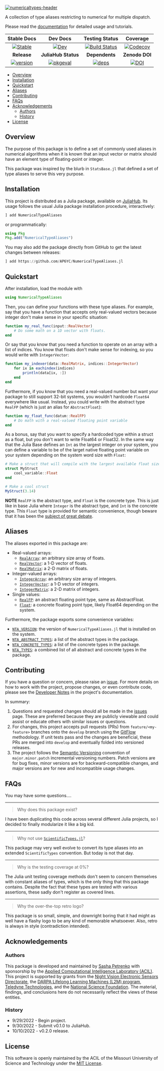 [![numericaltypes-header](docs/src/assets/header.png)][docs-dev-url]

A collection of type aliases restricting to numerical for multiple dispatch.

Please read the [documentation][docs-dev-url] for detailed usage and tutorials.

| **Stable Docs**  | **Dev Docs** | **Testing Status** | **Coverage** |
|:----------------:|:------------:|:----------------:|:------------:|
| [![Stable][docs-stable-img]][docs-stable-url] | [![Dev][docs-dev-img]][docs-dev-url]| [![Build Status][ci-img]][ci-url] | [![Codecov][codecov-img]][codecov-url] |
| **Release** | **JuliaHub Status** | **Dependents** | **Zenodo DOI** |
| [![version][version-img]][version-url] | [![pkgeval][pkgeval-img]][pkgeval-url] | [![deps][deps-img]][deps-url] | [![DOI][zenodo-img]][zenodo-url] |

[zenodo-img]: https://zenodo.org/badge/543317478.svg
[zenodo-url]: https://zenodo.org/badge/latestdoi/543317478

[deps-img]: https://juliahub.com/docs/NumericalTypeAliases/deps.svg
[deps-url]: https://juliahub.com/ui/Packages/NumericalTypeAliases/Repio?t=2

[version-img]: https://juliahub.com/docs/NumericalTypeAliases/version.svg
[version-url]: https://juliahub.com/ui/Packages/NumericalTypeAliases/Repio

[pkgeval-img]: https://juliahub.com/docs/NumericalTypeAliases/pkgeval.svg
[pkgeval-url]: https://juliahub.com/ui/Packages/NumericalTypeAliases/Repio

[docs-stable-img]: https://img.shields.io/badge/docs-stable-blue.svg
[docs-stable-url]: https://AP6YC.github.io/NumericalTypeAliases.jl/stable

[docs-dev-img]: https://img.shields.io/badge/docs-dev-blue.svg
[docs-dev-url]: https://AP6YC.github.io/NumericalTypeAliases.jl/dev

[ci-img]: https://github.com/AP6YC/NumericalTypeAliases.jl/workflows/CI/badge.svg
[ci-url]: https://github.com/AP6YC/NumericalTypeAliases.jl/actions?query=workflow%3ACI

[codecov-img]: https://codecov.io/gh/AP6YC/NumericalTypeAliases.jl/branch/main/graph/badge.svg
[codecov-url]: https://codecov.io/gh/AP6YC/NumericalTypeAliases.jl

[issues-url]: https://github.com/AP6YC/NumericalTypeAliases.jl/issues
[contrib-url]: https://ap6yc.github.io/NumericalTypeAliases.jl/dev/man/contributing/

- [Overview](#overview)
- [Installation](#installation)
- [Quickstart](#quickstart)
- [Aliases](#aliases)
- [Contributing](#contributing)
- [FAQs](#faqs)
- [Acknowledgements](#acknowledgements)
  - [Authors](#authors)
  - [History](#history)
- [License](#license)

## Overview

The purpose of this package is to define a set of commonly used aliases in numerical algorithms when it is known that an input vector or matrix should have an element type of floating-point or integer.

This package was inspired by the blurb in `StatsBase.jl` that defined a set of type aliases to serve this very purpose.

## Installation

This project is distributed as a Julia package, available on [JuliaHub](https://juliahub.com/).
Its usage follows the usual Julia package installation procedure, interactively:

```julia
] add NumericalTypeAliases
```

or programmatically:

```julia
using Pkg
Pkg.add("NumericalTypeAliases")
```

You may also add the package directly from GitHub to get the latest changes between releases:

```julia
] add https://github.com/AP6YC/NumericalTypeAliases.jl
```

## Quickstart

After installation, load the module with

```julia
using NumericalTypeAliases
```

Then, you can define your functions with these type aliases.
For example, say that you have a function that accepts only real-valued vectors because integer don't make sense in your specific situation:

```julia
function my_real_func(input::RealVector)
    # Do some math on a 1D vector with floats.
end
```

Or say that you know that you need a function to operate on an array with a list of indices.
You know that floats don't make sense for indexing, so you would write with `IntegerVector`:

```julia
function my_indexer(data::RealMatrix, indices::IntegerVector)
    for ix in eachindex(indices)
        println(data[ix, :])
    end
end
```

Furthermore, if you know that you need a real-valued number but want your package to still support 32-bit systems, you wouldn't hardcode `Float64` everywhere like usual.
Instead, you could write with the abstract type `RealFP` (which is just an alias for `AbstractFloat`):

```julia
function my_float_func(datum::RealFP)
    # Do math with a real-valued floating point variable
end
```

As a bonus, say that you want to specify a hardcoded type within a struct as a float, but you don't want to write Float64 or Float32.
In the same way that the Julia Base defines an `Int` as the largest integer on your system, you can define a variable to be of the larget native floating point variable on your system depending on the system word size with `Float`:

```julia
# Make a struct that will compile with the largest available float size
struct MyStruct
    cool_variable::Float
end

# Make a cool struct
MyStruct(3.14)
```

**NOTE** `RealFP` is the abstract type, and `Float` is the concrete type.
This is just like in base Julia where `Integer` is the abstract type, and `Int` is the concrete type.
This `Float` type is provided for semantic convenience, though beware that it has been the [subject of great debate](https://discourse.julialang.org/t/float-type-like-int-type/1164).

## Aliases

The aliases exported in this package are:

- Real-valued arrays:
  - [`RealArray`][1]: an arbitrary size array of floats.
  - [`RealVector`][2]: a 1-D vector of floats.
  - [`RealMatrix`][3]: a 2-D matrix of floats.
- Integer-valued arrays:
  - [`IntegerArray`][4]: an arbitrary size array of integers.
  - [`IntegerVector`][5]: a 1-D vector of integers.
  - [`IntegerMatrix`][6]: a 2-D matrix of integers.
- Single values:
  - [`RealFP`][7]: an abstract floating point type, same as AbstractFloat.
  - [`Float`][8]: a concrete floating point type, likely Float64 depending on the system.

Furthermore, the package exports some convenience variables:

- [`NTA_VERSION`][9]: the version of `NumericalTypeAliases.jl` that is installed on the system.
- [`NTA_ABSTRACT_TYPES`][10]: a list of the abstract types in the package.
- [`NTA_CONCRETE_TYPES`][11]: a list of the concrete types in the package.
- [`NTA_TYPES`][12]: a combined list of all abstract and concrete types in the package.

[1]: https://AP6YC.github.io/NumericalTypeAliases.jl/dev/man/full-index/#NumericalTypeAliases.RealArray
[2]: https://AP6YC.github.io/NumericalTypeAliases.jl/dev/man/full-index/#NumericalTypeAliases.RealVector
[3]: https://AP6YC.github.io/NumericalTypeAliases.jl/dev/man/full-index/#NumericalTypeAliases.RealMatrix
[4]: https://AP6YC.github.io/NumericalTypeAliases.jl/dev/man/full-index/#NumericalTypeAliases.IntegerArray
[5]: https://AP6YC.github.io/NumericalTypeAliases.jl/dev/man/full-index/#NumericalTypeAliases.IntegerVector
[6]: https://AP6YC.github.io/NumericalTypeAliases.jl/dev/man/full-index/#NumericalTypeAliases.IntegerMatrix
[7]: https://AP6YC.github.io/NumericalTypeAliases.jl/dev/man/full-index/#NumericalTypeAliases.RealFP
[8]: https://AP6YC.github.io/NumericalTypeAliases.jl/dev/man/full-index/#NumericalTypeAliases.Float
[9]: https://AP6YC.github.io/NumericalTypeAliases.jl/dev/man/full-index/#NumericalTypeAliases.NTA_VERSION
[10]: https://AP6YC.github.io/NumericalTypeAliases.jl/dev/man/full-index/#NumericalTypeAliases.NTA_ABSTRACT_TYPES
[11]: https://AP6YC.github.io/NumericalTypeAliases.jl/dev/man/full-index/#NumericalTypeAliases.NTA_CONCRETE_TYPES
[12]: https://AP6YC.github.io/NumericalTypeAliases.jl/dev/man/full-index/#NumericalTypeAliases.NTA_TYPES

## Contributing

If you have a question or concern, please raise an [issue][issues-url].
For more details on how to work with the project, propose changes, or even contribute code, please see the [Developer Notes][contrib-url] in the project's documentation.

In summary:

1. Questions and requested changes should all be made in the [issues][issues-url] page.
These are preferred because they are publicly viewable and could assist or educate others with similar issues or questions.
2. For changes, this project accepts pull requests (PRs) from `feature/<my-feature>` branches onto the `develop` branch using the [GitFlow](https://nvie.com/posts/a-successful-git-branching-model/) methodology.
If unit tests pass and the changes are beneficial, these PRs are merged into `develop` and eventually folded into versioned releases.
3. The project follows the [Semantic Versioning](https://semver.org/) convention of `major.minor.patch` incremental versioning numbers.
Patch versions are for bug fixes, minor versions are for backward-compatible changes, and major versions are for new and incompatible usage changes.

## FAQs

You may have some questions....

---

> Why does this package exist?

I have been duplicating this code across several different Julia projects, so I decided to finally modularize it like a big kid.

---

> Why not use [`ScientificTypes.jl`](https://github.com/JuliaAI/ScientificTypes.jl)?

This package may very well evolve to convert its type aliases into an extended `ScientificTypes` convention.
But today is not that day.

---

> Why is the testing coverage at 0%?

The Julia unit testing coverage methods don't seem to concern themselves with constant aliases of types, which is the only thing that this package contains.
Despite the fact that these types are tested with various assertions, these sadly don't register as covered lines.

---

> Why the over-the-top retro logo?

This package is so small, simple, and downright boring that it had might as well have a flashy logo to be any kind of memorable whatsoever.
Also, retro is always in style (contradiction intended).

## Acknowledgements

### Authors

This package is developed and maintained by [Sasha Petrenko](https://github.com/AP6YC) with sponsorship by the [Applied Computational Intelligence Laboratory (ACIL)](https://acil.mst.edu/). This project is supported by grants from the [Night Vision Electronic Sensors Directorate](https://c5isr.ccdc.army.mil/inside_c5isr_center/nvesd/), the [DARPA Lifelong Learning Machines (L2M) program](https://www.darpa.mil/program/lifelong-learning-machines), [Teledyne Technologies](http://www.teledyne.com/), and the [National Science Foundation](https://www.nsf.gov/).
The material, findings, and conclusions here do not necessarily reflect the views of these entities.

### History

- 9/29/2022 - Begin project.
- 9/30/2022 - Submit v0.1.0 to JuliaHub.
- 10/10/2022 - v0.2.0 release.

## License

This software is openly maintained by the ACIL of the Missouri University of Science and Technology under the [MIT License](LICENSE).

